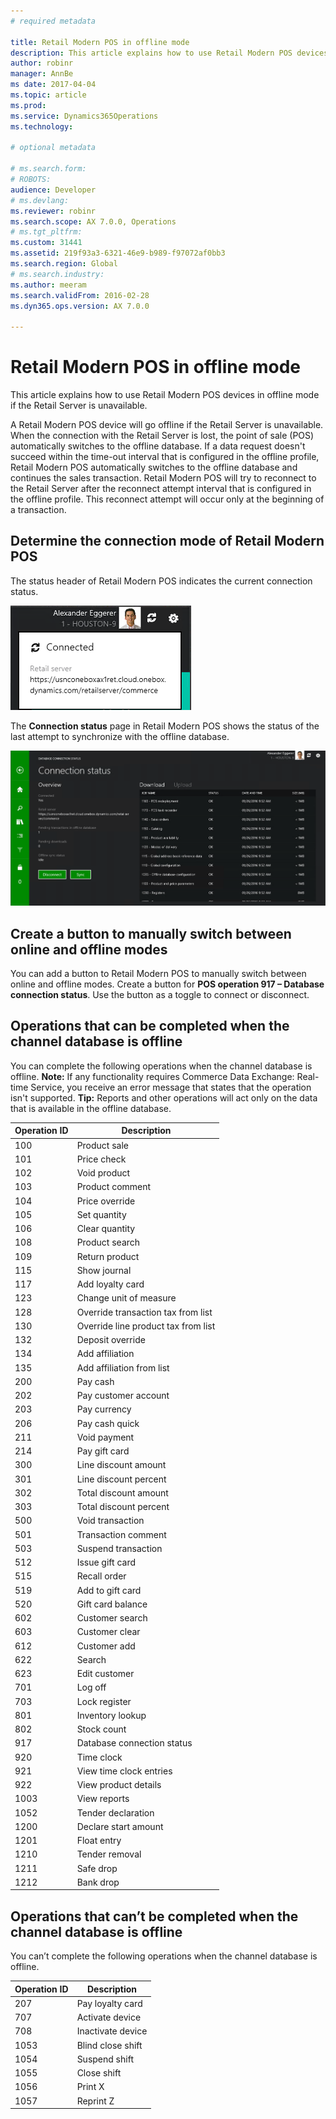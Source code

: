 ```yaml
---
# required metadata

title: Retail Modern POS in offline mode
description: This article explains how to use Retail Modern POS devices in offline mode if the Retail Server is unavailable.
author: robinr
manager: AnnBe
ms date: 2017-04-04
ms.topic: article
ms.prod: 
ms.service: Dynamics365Operations
ms.technology: 

# optional metadata

# ms.search.form: 
# ROBOTS: 
audience: Developer
# ms.devlang: 
ms.reviewer: robinr
ms.search.scope: AX 7.0.0, Operations
# ms.tgt_pltfrm: 
ms.custom: 31441
ms.assetid: 219f93a3-6321-46e9-b989-f97072af0bb3
ms.search.region: Global
# ms.search.industry: 
ms.author: meeram
ms.search.validFrom: 2016-02-28
ms.dyn365.ops.version: AX 7.0.0

---
```


# Retail Modern POS in offline mode

This article explains how to use Retail Modern POS devices in offline mode if the Retail Server is unavailable.

A Retail Modern POS device will go offline if the Retail Server is unavailable. When the connection with the Retail Server is lost, the point of sale (POS) automatically switches to the offline database. If a data request doesn't succeed within the time-out interval that is configured in the offline profile, Retail Modern POS automatically switches to the offline database and continues the sales transaction. Retail Modern POS will try to reconnect to the Retail Server after the reconnect attempt interval that is configured in the offline profile. This reconnect attempt will occur only at the beginning of a transaction.

## Determine the connection mode of Retail Modern POS
The status header of Retail Modern POS indicates the current connection status. 

[![connection](./media/connection.png)](./media/connection.png) 

The **Connection status** page in Retail Modern POS shows the status of the last attempt to synchronize with the offline database. 

[![connection status](./media/connection-status.png)](./media/connection-status.png)

## Create a button to manually switch between online and offline modes
You can add a button to Retail Modern POS to manually switch between online and offline modes. Create a button for **POS operation 917 – Database connection status**. Use the button as a toggle to connect or disconnect.

## Operations that can be completed when the channel database is offline
You can complete the following operations when the channel database is offline. **Note:** If any functionality requires Commerce Data Exchange: Real-time Service, you receive an error message that states that the operation isn't supported. **Tip:** Reports and other operations will act only on the data that is available in the offline database.

| Operation ID | Description                         |
|--------------|-------------------------------------|
| 100          | Product sale                        |
| 101          | Price check                         |
| 102          | Void product                        |
| 103          | Product comment                     |
| 104          | Price override                      |
| 105          | Set quantity                        |
| 106          | Clear quantity                      |
| 108          | Product search                      |
| 109          | Return product                      |
| 115          | Show journal                        |
| 117          | Add loyalty card                    |
| 123          | Change unit of measure              |
| 128          | Override transaction tax from list  |
| 130          | Override line product tax from list |
| 132          | Deposit override                    |
| 134          | Add affiliation                     |
| 135          | Add affiliation from list           |
| 200          | Pay cash                            |
| 202          | Pay customer account                |
| 203          | Pay currency                        |
| 206          | Pay cash quick                      |
| 211          | Void payment                        |
| 214          | Pay gift card                       |
| 300          | Line discount amount                |
| 301          | Line discount percent               |
| 302          | Total discount amount               |
| 303          | Total discount percent              |
| 500          | Void transaction                    |
| 501          | Transaction comment                 |
| 503          | Suspend transaction                 |
| 512          | Issue gift card                     |
| 515          | Recall order                        |
| 519          | Add to gift card                    |
| 520          | Gift card balance                   |
| 602          | Customer search                     |
| 603          | Customer clear                      |
| 612          | Customer add                        |
| 622          | Search                              |
| 623          | Edit customer                       |
| 701          | Log off                             |
| 703          | Lock register                       |
| 801          | Inventory lookup                    |
| 802          | Stock count                         |
| 917          | Database connection status          |
| 920          | Time clock                          |
| 921          | View time clock entries             |
| 922          | View product details                |
| 1003         | View reports                        |
| 1052         | Tender declaration                  |
| 1200         | Declare start amount                |
| 1201         | Float entry                         |
| 1210         | Tender removal                      |
| 1211         | Safe drop                           |
| 1212         | Bank drop                           |

## Operations that can’t be completed when the channel database is offline
You can’t complete the following operations when the channel database is offline.

| Operation ID | Description       |
|--------------|-------------------|
| 207          | Pay loyalty card  |
| 707          | Activate device   |
| 708          | Inactivate device |
| 1053         | Blind close shift |
| 1054         | Suspend shift     |
| 1055         | Close shift       |
| 1056         | Print X           |
| 1057         | Reprint Z         |



